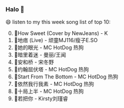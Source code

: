 

### Halo 👋

😄 listen to my this week song list of top 10:

0. 🌈How Sweet (Cover by NewJeans) - K
1. 🌈地痞 (Live) - 顽童MJ116/瘦子E.SO
2. 🌈她的眼光 - MC HotDog 热狗
3. 🌈暗里着迷 - 曼丽/王闻
4. 🌈安和桥 - 宋冬野
5. 🌈约翰屈伏塔 - MC HotDog 热狗
6. 🌈Start From The Bottom - MC HotDog 热狗
7. 🌈依然我行我素 - MC HotDog 热狗
8. 🌈十局上半 - MC HotDog 热狗
9. 🌈若把你 - Kirsty刘瑾睿

